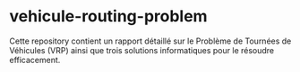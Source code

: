 # vehicule-routing-problem
Cette repository contient un rapport détaillé sur le Problème de Tournées de Véhicules (VRP) ainsi que trois solutions informatiques pour le résoudre efficacement.
